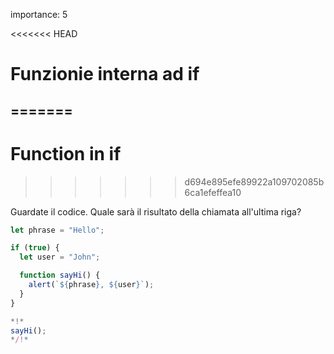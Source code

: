importance: 5

<<<<<<< HEAD
# Funzionie interna ad if
=======
---
# Function in if
>>>>>>> d694e895efe89922a109702085b6ca1efeffea10

Guardate il codice. Quale sarà il risultato della chiamata all'ultima riga?

```js run
let phrase = "Hello";

if (true) {
  let user = "John";

  function sayHi() {
    alert(`${phrase}, ${user}`);
  }
}

*!*
sayHi();
*/!*
```
